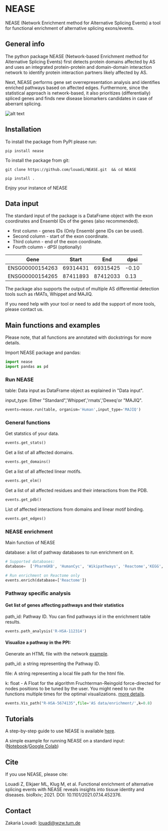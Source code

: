 # NEASE
NEASE  (Network Enrichment method for Alternative Splicing Events) a tool for functional enrichment of alternative splicing exons/events. 


## General info
The python package NEASE (Network-based Enrichment method for Alternative Splicing Events) first detects protein domains affected by AS and uses an integrated protein-protein and domain-domain interaction network to identify protein interaction partners likely affected by AS. 

Next, NEASE performs gene set overrepresentation analysis and identifies enriched pathways based on affected edges. Furthermore, since the statistical approach is network-based, it also prioritizes (differentially) spliced genes and finds new disease biomarkers candidates in case of aberrant splicing.


![alt text](https://user-images.githubusercontent.com/22538496/122232299-6a25cb00-cebb-11eb-8230-b16b6db81b01.png)



## Installation

To install the package from PyPI please run:

`pip install nease` 

To install the package from git:

`git clone https://github.com/louadi/NEASE.git  && cd NEASE`

`pip install .`


Enjoy your instance of NEASE




## Data input

The standard input of the package is a DataFrame object with the exon coordinates and Ensembl IDs of the genes (also recommended).
- first column  - genes IDs (Only Ensembl gene IDs can be used).
- Second column - start of the exon coordinate.
- Third column  - end of the exon coordinate.
- Fourth column - dPSI (optionally)



| Gene              |   Start   |   End     |dpsi  | 
|-------------------|-----------|-----------|------|
| ENSG00000154263   | 69314431  | 69315425  |-0.10 | 
| ENSG00000154265   | 87411893  | 87412033  | 0.13 | 




The package also supports the output of multiple AS differential detection tools such as rMATs, Whippet and MAJIQ.


If you need help with your tool or need to add the support of more tools, please contact us.



## Main functions and examples

Please note, that all functions are annotated with dockstrings for more details.

Import NEASE package and pandas:

```python
import nease
import pandas as pd
```



### Run NEASE 

table: Data input as DataFrame object as explained in "Data input".


input_type: Either "Standard",'Whippet','rmats','Dexeq'or "MAJIQ".

```python
events=nease.run(table, organism='Human',input_type='MAJIQ')
```


###  General functions
Get statstics of your data.

```python
events.get_stats()

```


Get a list of all affected domains.
```python
events.get_domains()

```



Get a list of all affected linear motifs.

```python
events.get_elm()

```



Get a list of all affected residues and their interactions from the PDB.

```python
events.get_pdb()

```


List of affected interactions from domains and linear motif binding.

```python
events.get_edges()

```

###  NEASE enrichment 

Main function of NEASE

database: a list of pathway databases to run enrichment on it. 


```python
# Supported databases:
database=  ['PharmGKB', 'HumanCyc', 'Wikipathways', 'Reactome','KEGG', 'SMPDB', 'Signalink','NetPath', 'EHMN', 'INOH','BioCarta','PID']

# Run enrichment on Reactome only
events.enrich(database=['Reactome'])
```


###  Pathway specific analysis


#### Get list of genes affecting pathways and their statistics
path_id: Pathway ID. You can find pathways id in the enrichment table results.


```python
events.path_analysis('R-HSA-112314')

```


#### Visualize a pathway in the PPI:

Generate an HTML file with the network [example](https://tender-elion-977996.netlify.app/).

path_id: a string representing the Pathway ID.

file: A string representing a local file path for the html file.

k: float  -  A Float for the algorithm  Fruchterman-Reingold force-directed for nodes positions to be tuned by the user. You might need to run the functions multiple times for the optimal visualizations.
        [more details](https://networkx.org/documentation/stable/reference/generated/networkx.drawing.layout.spring_layout.html).
       

```python
events.Vis_path("R-HSA-5674135",file='AS data/enrichment/',k=0.8)

```





## Tutorials


A step-by-step guide to use NEASE is available [here](https://github.com/louadi/NEASE-tutorials).


A simple example for running NEASE on a standard input:
([Notebook](https://github.com/louadi/NEASE-tutorials/blob/main/DCM_analysis.ipynb)/[Google Colab](https://colab.research.google.com/github/louadi/NEASE-tutorials/blob/main/DCM_analysis.ipynb))




## Cite

If you use NEASE, please cite:

Louadi Z, Elkjaer ML, Klug M, et al. Functional enrichment of alternative splicing events with NEASE reveals insights into tissue identity and diseases. bioRxiv; 2021. DOI: 10.1101/2021.07.14.452376.



## Contact 
Zakaria Louadi: louadi@wzw.tum.de
